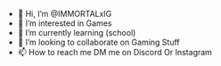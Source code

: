 - 👋 Hi, I’m @IMMORTALxIG
- 👀 I’m interested in Games
- 🌱 I’m currently learning (school)
- 💞️ I’m looking to collaborate on Gaming Stuff
- 📫 How to reach me DM me on Discord Or Instagram

<!---
IMMORTALxIG/IMMORTALxIG is a ✨ special ✨ repository because its `README.md` (this file) appears on your GitHub profile.
You can click the Preview link to take a look at your changes.
--->
